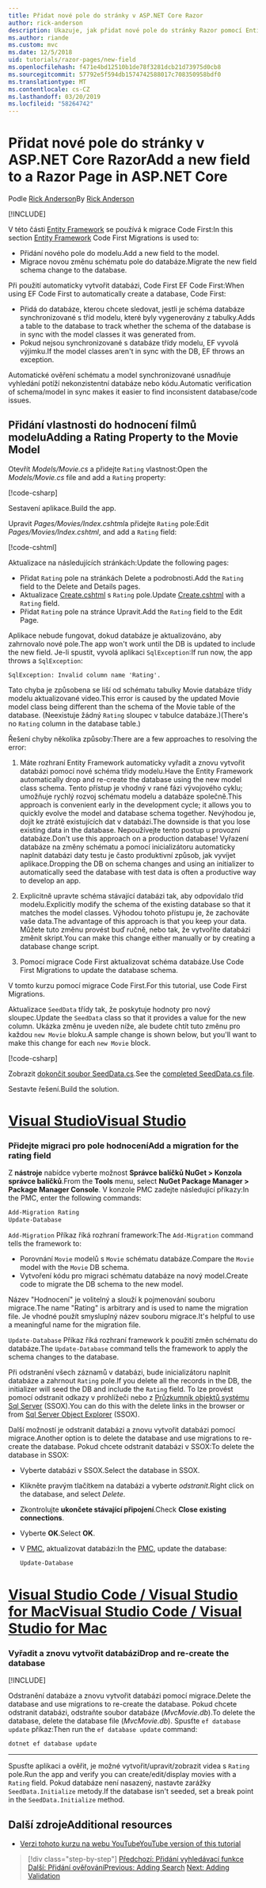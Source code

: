 ```yaml
---
title: Přidat nové pole do stránky v ASP.NET Core Razor
author: rick-anderson
description: Ukazuje, jak přidat nové pole do stránky Razor pomocí Entity Framework Core
ms.author: riande
ms.custom: mvc
ms.date: 12/5/2018
uid: tutorials/razor-pages/new-field
ms.openlocfilehash: f471e4bd12510b1de78f3281dcb21d73975d0cb8
ms.sourcegitcommit: 57792e5f594db1574742588017c708350958bdf0
ms.translationtype: MT
ms.contentlocale: cs-CZ
ms.lasthandoff: 03/20/2019
ms.locfileid: "58264742"
---
```

# <a name="add-a-new-field-to-a-razor-page-in-aspnet-core"></a><span data-ttu-id="1964c-103">Přidat nové pole do stránky v ASP.NET Core Razor</span><span class="sxs-lookup"><span data-stu-id="1964c-103">Add a new field to a Razor Page in ASP.NET Core</span></span>

<span data-ttu-id="1964c-104">Podle [Rick Anderson](https://twitter.com/RickAndMSFT)</span><span class="sxs-lookup"><span data-stu-id="1964c-104">By [Rick Anderson](https://twitter.com/RickAndMSFT)</span></span>

[!INCLUDE[](~/includes/rp/download.md)]

<span data-ttu-id="1964c-105">V této části [Entity Framework](/ef/core/get-started/aspnetcore/new-db) se používá k migrace Code First:</span><span class="sxs-lookup"><span data-stu-id="1964c-105">In this section [Entity Framework](/ef/core/get-started/aspnetcore/new-db) Code First Migrations is used to:</span></span>

* <span data-ttu-id="1964c-106">Přidání nového pole do modelu.</span><span class="sxs-lookup"><span data-stu-id="1964c-106">Add a new field to the model.</span></span>
* <span data-ttu-id="1964c-107">Migrace novou změnu schématu pole do databáze.</span><span class="sxs-lookup"><span data-stu-id="1964c-107">Migrate the new field schema change to the database.</span></span>

<span data-ttu-id="1964c-108">Při použití automaticky vytvořit databázi, Code First EF Code First:</span><span class="sxs-lookup"><span data-stu-id="1964c-108">When using EF Code First to automatically create a database, Code First:</span></span>

* <span data-ttu-id="1964c-109">Přidá do databáze, kterou chcete sledovat, jestli je schéma databáze synchronizované s tříd modelu, které byly vygenerovány z tabulky.</span><span class="sxs-lookup"><span data-stu-id="1964c-109">Adds a table to the database to track whether the schema of the database is in sync with the model classes it was generated from.</span></span>
* <span data-ttu-id="1964c-110">Pokud nejsou synchronizované s databáze třídy modelu, EF vyvolá výjimku.</span><span class="sxs-lookup"><span data-stu-id="1964c-110">If the model classes aren't in sync with the DB, EF throws an exception.</span></span>

<span data-ttu-id="1964c-111">Automatické ověření schématu a model synchronizované usnadňuje vyhledání potíží nekonzistentní databáze nebo kódu.</span><span class="sxs-lookup"><span data-stu-id="1964c-111">Automatic verification of schema/model in sync makes it easier to find inconsistent database/code issues.</span></span>

## <a name="adding-a-rating-property-to-the-movie-model"></a><span data-ttu-id="1964c-112">Přidání vlastnosti do hodnocení filmů modelu</span><span class="sxs-lookup"><span data-stu-id="1964c-112">Adding a Rating Property to the Movie Model</span></span>

<span data-ttu-id="1964c-113">Otevřít *Models/Movie.cs* a přidejte `Rating` vlastnost:</span><span class="sxs-lookup"><span data-stu-id="1964c-113">Open the *Models/Movie.cs* file and add a `Rating` property:</span></span>

[!code-csharp[](razor-pages-start/sample/RazorPagesMovie22/Models/MovieDateRating.cs?highlight=13&name=snippet)]

<span data-ttu-id="1964c-114">Sestavení aplikace.</span><span class="sxs-lookup"><span data-stu-id="1964c-114">Build the app.</span></span>

<span data-ttu-id="1964c-115">Upravit *Pages/Movies/Index.cshtml*a přidejte `Rating` pole:</span><span class="sxs-lookup"><span data-stu-id="1964c-115">Edit *Pages/Movies/Index.cshtml*, and add a `Rating` field:</span></span>

[!code-cshtml[](razor-pages-start/sample/RazorPagesMovie22/Pages/Movies/IndexRating.cshtml.?highlight=40-42,61-63)]

<span data-ttu-id="1964c-116">Aktualizace na následujících stránkách:</span><span class="sxs-lookup"><span data-stu-id="1964c-116">Update the following pages:</span></span>

* <span data-ttu-id="1964c-117">Přidat `Rating` pole na stránkách Delete a podrobnosti.</span><span class="sxs-lookup"><span data-stu-id="1964c-117">Add the `Rating` field to the Delete and Details pages.</span></span>
* <span data-ttu-id="1964c-118">Aktualizace [Create.cshtml](https://github.com/aspnet/Docs/tree/master/aspnetcore/tutorials/razor-pages/razor-pages-start/sample/RazorPagesMovie22/Pages/Movies/Create.cshtml) s `Rating` pole.</span><span class="sxs-lookup"><span data-stu-id="1964c-118">Update [Create.cshtml](https://github.com/aspnet/Docs/tree/master/aspnetcore/tutorials/razor-pages/razor-pages-start/sample/RazorPagesMovie22/Pages/Movies/Create.cshtml) with a `Rating` field.</span></span>
* <span data-ttu-id="1964c-119">Přidat `Rating` pole na stránce Upravit.</span><span class="sxs-lookup"><span data-stu-id="1964c-119">Add the `Rating` field to the Edit Page.</span></span>

<span data-ttu-id="1964c-120">Aplikace nebude fungovat, dokud databáze je aktualizováno, aby zahrnovalo nové pole.</span><span class="sxs-lookup"><span data-stu-id="1964c-120">The app won't work until the DB is updated to include the new field.</span></span> <span data-ttu-id="1964c-121">Je-li spustit, vyvolá aplikaci `SqlException`:</span><span class="sxs-lookup"><span data-stu-id="1964c-121">If run now, the app throws a `SqlException`:</span></span>

`SqlException: Invalid column name 'Rating'.`

<span data-ttu-id="1964c-122">Tato chyba je způsobena se liší od schématu tabulky Movie databáze třídy modelu aktualizované video.</span><span class="sxs-lookup"><span data-stu-id="1964c-122">This error is caused by the updated Movie model class being different than the schema of the Movie table of the database.</span></span> <span data-ttu-id="1964c-123">(Neexistuje žádný `Rating` sloupec v tabulce databáze.)</span><span class="sxs-lookup"><span data-stu-id="1964c-123">(There's no `Rating` column in the database table.)</span></span>

<span data-ttu-id="1964c-124">Řešení chyby několika způsoby:</span><span class="sxs-lookup"><span data-stu-id="1964c-124">There are a few approaches to resolving the error:</span></span>

1. <span data-ttu-id="1964c-125">Máte rozhraní Entity Framework automaticky vyřadit a znovu vytvořit databázi pomocí nové schéma třídy modelu.</span><span class="sxs-lookup"><span data-stu-id="1964c-125">Have the Entity Framework automatically drop and re-create the database using the new model class schema.</span></span> <span data-ttu-id="1964c-126">Tento přístup je vhodný v rané fázi vývojového cyklu; umožňuje rychlý rozvoj schématu modelu a databáze společně.</span><span class="sxs-lookup"><span data-stu-id="1964c-126">This approach is convenient early in the development cycle; it allows you to quickly evolve the model and database schema together.</span></span> <span data-ttu-id="1964c-127">Nevýhodou je, dojít ke ztrátě existujících dat v databázi.</span><span class="sxs-lookup"><span data-stu-id="1964c-127">The downside is that you lose existing data in the database.</span></span> <span data-ttu-id="1964c-128">Nepoužívejte tento postup u provozní databáze.</span><span class="sxs-lookup"><span data-stu-id="1964c-128">Don't use this approach on a production database!</span></span> <span data-ttu-id="1964c-129">Vyřazení databáze na změny schématu a pomocí inicializátoru automaticky naplnit databázi daty testu je často produktivní způsob, jak vyvíjet aplikace.</span><span class="sxs-lookup"><span data-stu-id="1964c-129">Dropping the DB on schema changes and using an initializer to automatically seed the database with test data is often a productive way to develop an app.</span></span>

2. <span data-ttu-id="1964c-130">Explicitně upravte schéma stávající databázi tak, aby odpovídalo tříd modelu.</span><span class="sxs-lookup"><span data-stu-id="1964c-130">Explicitly modify the schema of the existing database so that it matches the model classes.</span></span> <span data-ttu-id="1964c-131">Výhodou tohoto přístupu je, že zachováte vaše data.</span><span class="sxs-lookup"><span data-stu-id="1964c-131">The advantage of this approach is that you keep your data.</span></span> <span data-ttu-id="1964c-132">Můžete tuto změnu provést buď ručně, nebo tak, že vytvoříte databázi změnit skript.</span><span class="sxs-lookup"><span data-stu-id="1964c-132">You can make this change either manually or by creating a database change script.</span></span>

3. <span data-ttu-id="1964c-133">Pomocí migrace Code First aktualizovat schéma databáze.</span><span class="sxs-lookup"><span data-stu-id="1964c-133">Use Code First Migrations to update the database schema.</span></span>

<span data-ttu-id="1964c-134">V tomto kurzu pomocí migrace Code First.</span><span class="sxs-lookup"><span data-stu-id="1964c-134">For this tutorial, use Code First Migrations.</span></span>

<span data-ttu-id="1964c-135">Aktualizace `SeedData` třídy tak, že poskytuje hodnoty pro nový sloupec.</span><span class="sxs-lookup"><span data-stu-id="1964c-135">Update the `SeedData` class so that it provides a value for the new column.</span></span> <span data-ttu-id="1964c-136">Ukázka změnu je uveden níže, ale budete chtít tuto změnu pro každou `new Movie` bloku.</span><span class="sxs-lookup"><span data-stu-id="1964c-136">A sample change is shown below, but you'll want to make this change for each `new Movie` block.</span></span>

[!code-csharp[](razor-pages-start/sample/RazorPagesMovie22/Models/SeedDataRating.cs?name=snippet1&highlight=8)]

<span data-ttu-id="1964c-137">Zobrazit [dokončit soubor SeedData.cs](https://github.com/aspnet/Docs/blob/master/aspnetcore/tutorials/razor-pages/razor-pages-start/sample/RazorPagesMovie22/Models/SeedDataRating.cs).</span><span class="sxs-lookup"><span data-stu-id="1964c-137">See the [completed SeedData.cs file](https://github.com/aspnet/Docs/blob/master/aspnetcore/tutorials/razor-pages/razor-pages-start/sample/RazorPagesMovie22/Models/SeedDataRating.cs).</span></span>

<span data-ttu-id="1964c-138">Sestavte řešení.</span><span class="sxs-lookup"><span data-stu-id="1964c-138">Build the solution.</span></span>

# <a name="visual-studiotabvisual-studio"></a>[<span data-ttu-id="1964c-139">Visual Studio</span><span class="sxs-lookup"><span data-stu-id="1964c-139">Visual Studio</span></span>](#tab/visual-studio)

<a name="pmc"></a>

### <a name="add-a-migration-for-the-rating-field"></a><span data-ttu-id="1964c-140">Přidejte migraci pro pole hodnocení</span><span class="sxs-lookup"><span data-stu-id="1964c-140">Add a migration for the rating field</span></span>

<span data-ttu-id="1964c-141">Z **nástroje** nabídce vyberte možnost **Správce balíčků NuGet > Konzola správce balíčků**.</span><span class="sxs-lookup"><span data-stu-id="1964c-141">From the **Tools** menu, select **NuGet Package Manager > Package Manager Console**.</span></span>
<span data-ttu-id="1964c-142">V konzole PMC zadejte následující příkazy:</span><span class="sxs-lookup"><span data-stu-id="1964c-142">In the PMC, enter the following commands:</span></span>

```powershell
Add-Migration Rating
Update-Database
```

<span data-ttu-id="1964c-143">`Add-Migration` Příkaz říká rozhraní framework:</span><span class="sxs-lookup"><span data-stu-id="1964c-143">The `Add-Migration` command tells the framework to:</span></span>

* <span data-ttu-id="1964c-144">Porovnání `Movie` modelů s `Movie` schématu databáze.</span><span class="sxs-lookup"><span data-stu-id="1964c-144">Compare the `Movie` model with the `Movie` DB schema.</span></span>
* <span data-ttu-id="1964c-145">Vytvoření kódu pro migraci schématu databáze na nový model.</span><span class="sxs-lookup"><span data-stu-id="1964c-145">Create code to migrate the DB schema to the new model.</span></span>

<span data-ttu-id="1964c-146">Název "Hodnocení" je volitelný a slouží k pojmenování souboru migrace.</span><span class="sxs-lookup"><span data-stu-id="1964c-146">The name "Rating" is arbitrary and is used to name the migration file.</span></span> <span data-ttu-id="1964c-147">Je vhodné použít smysluplný název souboru migrace.</span><span class="sxs-lookup"><span data-stu-id="1964c-147">It's helpful to use a meaningful name for the migration file.</span></span>

<span data-ttu-id="1964c-148">`Update-Database` Příkaz říká rozhraní framework k použití změn schématu do databáze.</span><span class="sxs-lookup"><span data-stu-id="1964c-148">The `Update-Database` command tells the framework to apply the schema changes to the database.</span></span>

<a name="ssox"></a>

<span data-ttu-id="1964c-149">Při odstranění všech záznamů v databázi, bude inicializátoru naplnit databáze a zahrnout `Rating` pole.</span><span class="sxs-lookup"><span data-stu-id="1964c-149">If you delete all the records in the DB, the initializer will seed the DB and include the `Rating` field.</span></span> <span data-ttu-id="1964c-150">To lze provést pomocí odstranit odkazy v prohlížeči nebo z [Průzkumník objektů systému Sql Server](xref:tutorials/razor-pages/sql#ssox) (SSOX).</span><span class="sxs-lookup"><span data-stu-id="1964c-150">You can do this with the delete links in the browser or from [Sql Server Object Explorer](xref:tutorials/razor-pages/sql#ssox) (SSOX).</span></span>

<span data-ttu-id="1964c-151">Další možností je odstranit databázi a znovu vytvořit databázi pomocí migrace.</span><span class="sxs-lookup"><span data-stu-id="1964c-151">Another option is to delete the database and use migrations to re-create the database.</span></span> <span data-ttu-id="1964c-152">Pokud chcete odstranit databázi v SSOX:</span><span class="sxs-lookup"><span data-stu-id="1964c-152">To delete the database in SSOX:</span></span>

* <span data-ttu-id="1964c-153">Vyberte databázi v SSOX.</span><span class="sxs-lookup"><span data-stu-id="1964c-153">Select the database in SSOX.</span></span>
* <span data-ttu-id="1964c-154">Klikněte pravým tlačítkem na databázi a vyberte *odstranit*.</span><span class="sxs-lookup"><span data-stu-id="1964c-154">Right click on the database, and select *Delete*.</span></span>
* <span data-ttu-id="1964c-155">Zkontrolujte **ukončete stávající připojení**.</span><span class="sxs-lookup"><span data-stu-id="1964c-155">Check **Close existing connections**.</span></span>
* <span data-ttu-id="1964c-156">Vyberte **OK**.</span><span class="sxs-lookup"><span data-stu-id="1964c-156">Select **OK**.</span></span>
* <span data-ttu-id="1964c-157">V [PMC](xref:tutorials/razor-pages/new-field#pmc), aktualizovat databázi:</span><span class="sxs-lookup"><span data-stu-id="1964c-157">In the [PMC](xref:tutorials/razor-pages/new-field#pmc), update the database:</span></span>

  ```powershell
  Update-Database
  ```

# <a name="visual-studio-code--visual-studio-for-mactabvisual-studio-codevisual-studio-mac"></a>[<span data-ttu-id="1964c-158">Visual Studio Code / Visual Studio for Mac</span><span class="sxs-lookup"><span data-stu-id="1964c-158">Visual Studio Code / Visual Studio for Mac</span></span>](#tab/visual-studio-code+visual-studio-mac)

### <a name="drop-and-re-create-the-database"></a><span data-ttu-id="1964c-159">Vyřadit a znovu vytvořit databázi</span><span class="sxs-lookup"><span data-stu-id="1964c-159">Drop and re-create the database</span></span>

[!INCLUDE[](~/includes/RP-mvc-shared/sqlite-warn.md)]

<span data-ttu-id="1964c-160">Odstranění databáze a znovu vytvořit databázi pomocí migrace.</span><span class="sxs-lookup"><span data-stu-id="1964c-160">Delete the database and use migrations to re-create the database.</span></span> <span data-ttu-id="1964c-161">Pokud chcete odstranit databázi, odstraňte soubor databáze (*MvcMovie.db*).</span><span class="sxs-lookup"><span data-stu-id="1964c-161">To delete the database, delete the database file (*MvcMovie.db*).</span></span> <span data-ttu-id="1964c-162">Spusťte `ef database update` příkaz:</span><span class="sxs-lookup"><span data-stu-id="1964c-162">Then run the `ef database update` command:</span></span>

```console
dotnet ef database update
```

---

<span data-ttu-id="1964c-163">Spusťte aplikaci a ověřit, je možné vytvořit/upravit/zobrazit videa s `Rating` pole.</span><span class="sxs-lookup"><span data-stu-id="1964c-163">Run the app and verify you can create/edit/display movies with a `Rating` field.</span></span> <span data-ttu-id="1964c-164">Pokud databáze není nasazený, nastavte zarážky `SeedData.Initialize` metody.</span><span class="sxs-lookup"><span data-stu-id="1964c-164">If the database isn't seeded, set a break point in the `SeedData.Initialize` method.</span></span>

## <a name="additional-resources"></a><span data-ttu-id="1964c-165">Další zdroje</span><span class="sxs-lookup"><span data-stu-id="1964c-165">Additional resources</span></span>

* [<span data-ttu-id="1964c-166">Verzi tohoto kurzu na webu YouTube</span><span class="sxs-lookup"><span data-stu-id="1964c-166">YouTube version of this tutorial</span></span>](https://youtu.be/3i7uMxiGGR8)

> [!div class="step-by-step"]
> <span data-ttu-id="1964c-167">[Předchozí: Přidání vyhledávací funkce](xref:tutorials/razor-pages/search)
> [Další: Přidání ověřování](xref:tutorials/razor-pages/validation)</span><span class="sxs-lookup"><span data-stu-id="1964c-167">[Previous: Adding Search](xref:tutorials/razor-pages/search)
[Next: Adding Validation](xref:tutorials/razor-pages/validation)</span></span>

